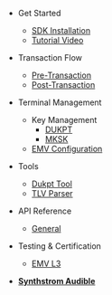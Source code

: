 - Get Started

  - [SDK Installation](manual.md)
  - [Tutorial Video](hardware.md)

- Transaction Flow

  - [Pre-Transaction](pre-transaction.md)
  - [Post-Transaction](post-transaction.md)

- Terminal Management

  - Key Management
    - [DUKPT](dukpt-scheme.md)
    - [MKSK](mksk-scheme.md)
  - [EMV Configuration](emv-config.md)

- Tools

  - [Dukpt Tool](encryption-decryption.md)
  - [TLV Parser](emv-tool.md)
- API Reference 

  - [General](yada.md)

- Testing & Certification 

  - [EMV L3](yada.md)

- [**Synthstrom Audible**](https://synthstrom.com)
